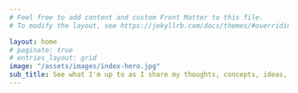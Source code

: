 ```yaml
---
# Feel free to add content and custom Front Matter to this file.
# To modify the layout, see https://jekyllrb.com/docs/themes/#overriding-theme-defaults

layout: home
# paginate: true
# entries_layout: grid
image: "/assets/images/index-hero.jpg"
sub_title: See what I'm up to as I share my thoughts, concepts, ideas, and news.
---
```

